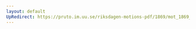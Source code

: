 ```yaml
---
layout: default
UpRedirect: https://pruto.im.uu.se/riksdagen-motions-pdf/1869/mot_1869__ak__46/mot_1869__ak__46-003.pdf
---
```

